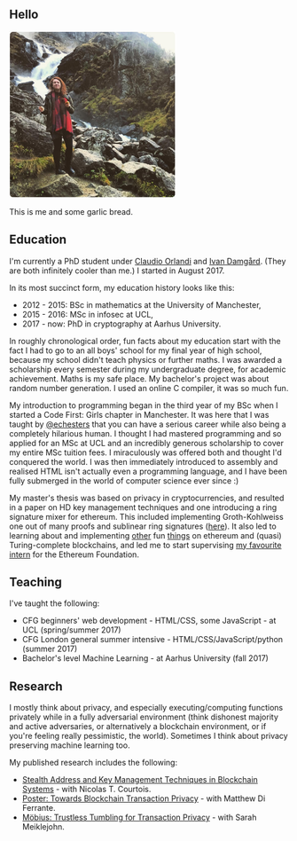 ## Hello

<img src="/garlicbread.jpg" width="300">

This is me and some garlic bread.

## Education

I'm currently a PhD student under
[Claudio Orlandi](http://www.cs.au.dk/~orlandi/) and [Ivan Damgård](http://www.daimi.au.dk/~ivan/). (They are both infinitely
cooler than me.) I started in August 2017.

In its most succinct form, my education history looks like this:
- 2012 - 2015: BSc in mathematics at the University of Manchester,
- 2015 - 2016: MSc in infosec at UCL,
- 2017 - now: PhD in cryptography at Aarhus University.

In roughly chronological order, fun facts about my education start with the fact I had to go to an all boys' school for my
final year of high school, because my school didn't teach physics or further maths. I was awarded a scholarship every
semester during my undergraduate degree, for academic achievement. Maths is my safe place. My bachelor's project was about
random number generation. I used an online C compiler, it was so much fun.

My introduction to programming began in the third year of my BSc when I started a Code First: Girls chapter in Manchester. It
was here that I was taught by [@echesters](https://twitter.com/echesters) that you can have a serious career while also being
a completely hilarious human. I thought I had mastered programming and so applied for an MSc at UCL and an incredibly generous
scholarship to cover my entire MSc tuition fees. I miraculously was offered both and thought I'd conquered the world. I
was then immediately introduced to assembly and realised HTML isn't actually even a programming language, and I have been
fully submerged in the world of computer science ever since :)

My master's thesis was based on privacy in cryptocurrencies, and resulted in a paper on HD key management techniques and
one introducing a ring signature mixer for ethereum. This included implementing Groth-Kohlweiss
one out of many proofs and sublinear ring signatures ([here](https://github.com/rmercer93/gk-zerocoin)). It also led to
learning about and implementing [other](https://github.com/rmercer93/p2prng) fun [things](https://github.com/rmercer93/BLS2)
on ethereum and (quasi) Turing-complete blockchains, and led me to start supervising
[my favourite intern](https://github.com/jakegsy/) for the Ethereum Foundation.



## Teaching

I've taught the following:
- CFG beginners' web development - HTML/CSS, some JavaScript - at UCL (spring/summer 2017)
- CFG London general summer intensive - HTML/CSS/JavaScript/python (summer 2017)
- Bachelor's level Machine Learning - at Aarhus University (fall 2017)


## Research

I mostly think about privacy, and especially executing/computing functions privately while in a fully adversarial environment
(think dishonest majority and active adversaries, or alternatively a blockchain environment, or if you're feeling really
pessimistic, the world). Sometimes I think about privacy preserving machine learning too.

My published research includes the following:
- [Stealth Address and Key Management Techniques in Blockchain Systems](http://www.scitepress.org/DigitalLibrary/Link.aspx?doi=10.5220/0006270005590566) -  with Nicolas T. Courtois.
- [Poster: Towards Blockchain Transaction Privacy](https://www.clearmatics.com/wp-content/uploads/2017/06/IEEE-Presentation.pdf) - with Matthew Di Ferrante.
- [Möbius: Trustless Tumbling for Transaction Privacy](https://eprint.iacr.org/2017/881) - with Sarah Meiklejohn.

